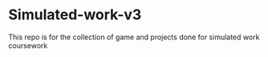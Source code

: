 # Simulated-work-v3
This repo is for the collection of game and projects done for simulated work coursework 

